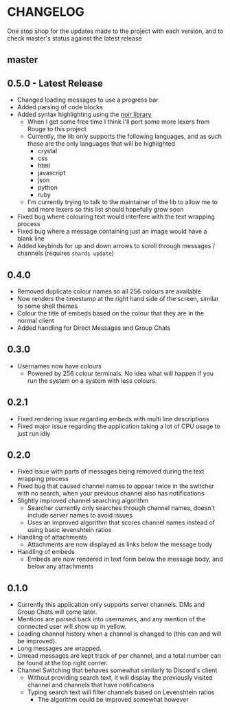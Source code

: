 # CHANGELOG

One stop shop for the updates made to the project with each version, and to check master's status against the latest release

## master

## 0.5.0 - Latest Release
- Changed loading messages to use a progress bar
- Added parsing of code blocks
- Added syntax highlighting using the [noir library](https://github.com/MakeNowJust/noir)
    - When I get some free time I think I'll port some more lexers from Rouge to this project
    - Currently, the lib only supports the following languages, and as such these are the only languages that will be highlighted
        - crystal
        - css
        - html
        - javascript
        - json
        - python
        - ruby
    - I'm currently trying to talk to the maintainer of the lib to allow me to add more lexers so this list should hopefully grow soon
- Fixed bug where colouring text would interfere with the text wrapping process
- Fixed bug where a message containing just an image would have a blank line
- Added keybinds for up and down arrows to scroll through messages / channels (requires `shards update`)

## 0.4.0
- Removed duplicate colour names so all 256 colours are available
- Now renders the timestamp at the right hand side of the screen, similar to some shell themes
- Colour the title of embeds based on the colour that they are in the normal client
- Added handling for Direct Messages and Group Chats

## 0.3.0
- Usernames now have colours
    - Powered by 256 colour terminals. No idea what will happen if you run the system on a system with less colours.

## 0.2.1
- Fixed rendering issue regarding embeds with multi line descriptions
- Fixed major issue regarding the application taking a lot of CPU usage to just run idly

## 0.2.0
- Fixed issue with parts of messages being removed during the text wrapping process
- Fixed bug that caused channel names to appear twice in the switcher with no search, when your previous channel also has notifications
- Slightly improved channel searching algorithm
    - Searcher currently only searches through channel names, doesn't include server names to avoid issues
    - Uses an improved algorithm that scores channel names instead of using basic levenshtein ratios
- Handling of attachments
    - Attachments are now displayed as links below the message body
- Handling of embeds
    - Embeds are now rendered in text form below the message body, and below any attachments

## 0.1.0
- Currently this application only supports server channels. DMs and Group Chats will come later.
- Mentions are parsed back into usernames, and any mention of the connected user will show up in yellow.
- Loading channel history when a channel is changed to (this can and will be improved).
- Long messages are wrapped.
- Unread messages are kept track of per channel, and a total number can be found at the top right corner.
- Channel Switching that behaves somewhat similarly to Discord's client
    - Without providing search text, it will display the previously visited channel and channels that have notifications
    - Typing search text will filter channels based on Levenshtein ratios
        - The algorithm could be improved somewhat however
